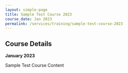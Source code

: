 ```yaml
---
layout: simple-page
title: Sample Test Course 2023
course_date: Jan 2023
permalink: /services/training/sample-test-course-2023
---
```


## Course Details
**January 2023**

Sample Test Course Content
